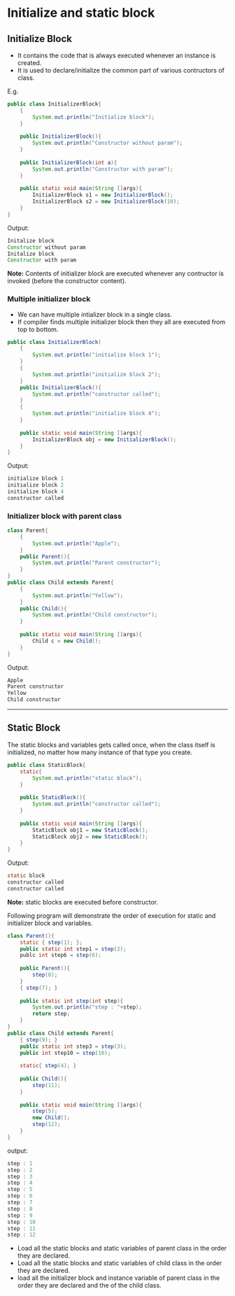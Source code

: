 # Initialize and static block

## Initialize Block
- It contains the code that is always executed whenever an instance is created.
- It is used to declare/initialize the common part of various contructors of class.

E.g.

```java
public class InitializerBlock{
    {
        System.out.println("Initialize block");
    }
    
    public InitializerBlock(){
        System.out.println("Constructor without param");
    }
    
    public InitializerBlock(int a){
        System.out.println("Constructor with param");
    }
    
    public static void main(String []args){
        InitializerBlock s1 = new InitializerBlock();
        InitializerBlock s2 = new InitializerBlock(10);
    }
}
```

Output:

```java
Initalize block
Constructor without param
Initalize block
Constructor with param
```

<strong>Note:</strong> Contents of initializer block are executed whenever any contructor is invoked (before the constructor content).

### Multiple initializer block

- We can have multiple intializer block in a single class.
- If compiler finds multiple initializer block then they all are executed from top to bottom.


```java
public class InitializerBlock(
    {
        System.out.println("initialize block 1");
    }
    {
        System.out.println("initialize block 2");
    }
    public InitializerBlock(){
        System.out.println("constructor called");
    }
    {
        System.out.println("initialize block 4");
    }
    
    public static void main(String []args){
        InitializerBlock obj = new InitializerBlock();
    }
}
```

Output:

```java
initialize block 1
initialize block 2
initialize block 4
constructor called
```


### Initializer block with parent class

```java
class Parent{
    {
        System.out.println("Apple");
    }
    public Parent(){
        System.out.println("Parent constructor");
    }
}
public class Child extends Parent{
    {
        System.out.println("Yellow");
    }
    public Child(){
        System.out.println("Child constructor");
    }
    
    public static void main(String []args){
        Child c = new Child();
    }
}
```

Output:

```java
Apple
Parent constructor
Yellow
Child constructor
```

<hr>

## Static Block
The static blocks and variables gets called once, when the class itself is initialized, no matter how many instance of that type you create.

```java
public class StaticBlock{
    static{
        System.out.println("static block");
    }
    
    public StaticBlock(){
        System.out.println("constructor called");
    }
    
    public static void main(String []args){
        StaticBlock obj1 = new StaticBlock();
        StaticBlock obj2 = new StaticBlock();
    }
}
```

Output:

```java
static block
constructor called
constructor called
```

<strong>Note:</strong> static blocks are executed before constructor.


Following program will demonstrate the order of execution for static and initializer block and variables.

```java
class Parent(){
    static { step(1); };
    public static int step1 = step(2);
    publc int step6 = step(6);
    
    public Parent(){
        step(8);
    }
    { step(7); }
    
    public static int step(int step){
        System.out.println("step : "+step);
        return step;
    }
}
public class Child extends Parent{
    { step(9); }
    public static int step3 = step(3);
    public int step10 = step(10);
    
    static{ step(4); }
    
    public Child(){
        step(11);
    }
    
    public static void main(String []args){
        step(5);
        new Child();
        step(12);
    }
}
```

output:

```java
step : 1
step : 2
step : 3
step : 4
step : 5
step : 6
step : 7
step : 8
step : 9
step : 10
step : 11
step : 12
```

- Load all the static blocks and static variables of parent class in the order they are declared.
- Load all the static blocks and static variables of child class in the order they are declared.
- load all the initializer block and instance variable of parent class in the order they are declared and the of the child class.